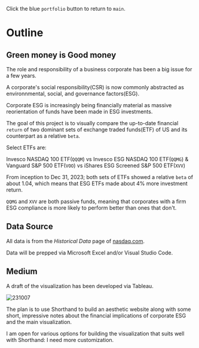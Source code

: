 Click the blue `portfolio` button to return to `main`.

# Outline
## Green money is Good money

The role and responsibility of a business corporate has been a big issue for a few years.

A corporate's social responsibility(CSR) is now commonly abstracted as environnmental, social, and governance factors(ESG).

Corporate ESG is increasingly being financially material as massive reorientation of funds have been made in ESG investments.

The goal of this project is to visually compare the up-to-date financial `return` of two dominant sets of exchange traded funds(ETF) of US and its counterpart as a relative `beta`.

Select ETFs are:

Invesco NASDAQ 100 ETF(`QQQM`) vs Invesco ESG NASDAQ 100 ETF(`QQMG`) & Vanguard S&P 500 ETF(`VOO`) vs iShares ESG Screened S&P 500 ETF(`XVV`)

From inception to Dec 31, 2023; both sets of ETFs showed a relative `beta` of about 1.04, which means that ESG ETFs made about 4% more investment return.

`QQMG` and `XVV` are both passive funds, meaning that corporates with a firm ESG compliance is more likely to perform better than ones that don't. 

## Data Source

All data is from the *Historical Data* page of [nasdaq.com](https://www.nasdaq.com/market-activity/quotes/historical).

Data will be prepped via Microsoft Excel and/or Visual Studio Code.

## Medium

A draft of the visualization has been developed via Tableau.

![231007](https://github.com/sgbaik-decaf/portfolio/assets/157436755/123dc351-d2bb-4e14-8789-6b79fbd0b110)

The plan is to use Shorthand to build an aesthetic website along with some short, impressive notes about the financial implications of corporate ESG and the main visualization.

I am open for various options for building the visualization that suits well with Shorthand: I need more customization.
